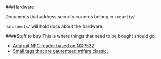 ###Hardware

Documents that address security conerns belong in `security/`

`datasheets/` will hold docs about the hardware.


####Stuff to buy
This is where things that need to be bought should go.
* [Adafruit NFC reader based on NXP532](https://www.adafruit.com/products/364)
* [Small tags that are gaurenteed mifare classic.](https://www.sparkfun.com/products/10128)

